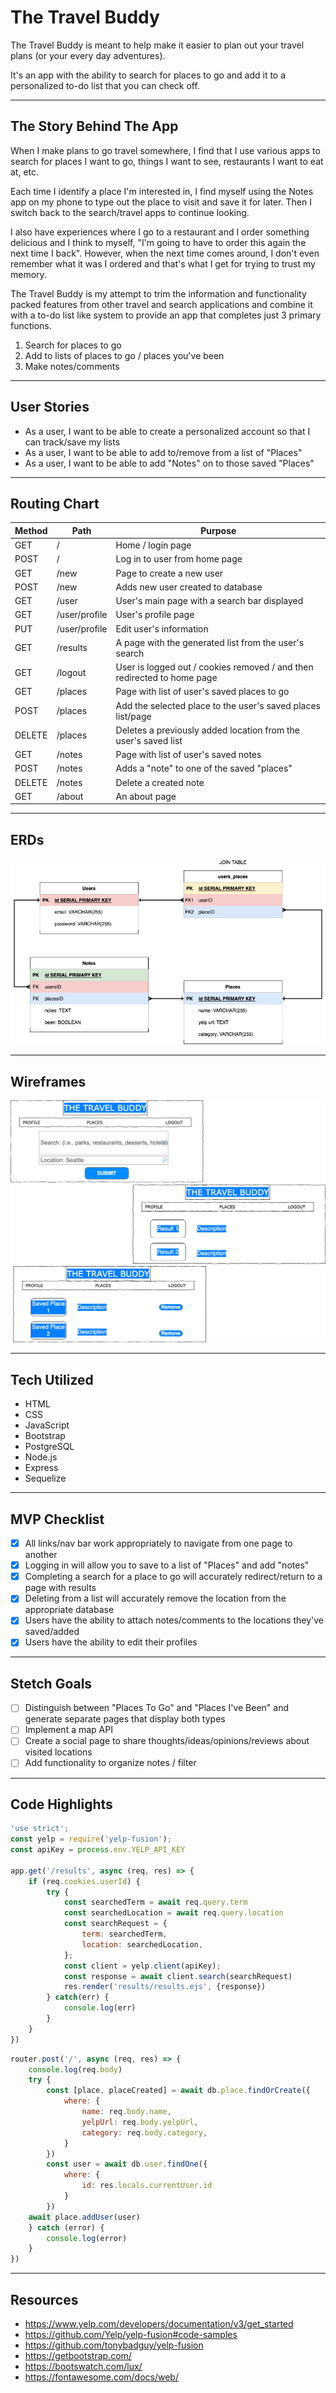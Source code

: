 # The Travel Buddy

The Travel Buddy is meant to help make it easier to plan out your travel plans (or your every day adventures).

It's an app with the ability to search for places to go and add it to a personalized to-do list that you can check off. 
___

## The Story Behind The App
When I make plans to go travel somewhere, I find that I use various apps to search for places I want to go, things I want to see, restaurants I want to eat at, etc.

Each time I identify a place I'm interested in, I find myself using the Notes app on my phone to type out the place to visit and save it for later. Then I switch back to the search/travel apps to continue looking.

I also have experiences where I go to a restaurant and I order something delicious and I think to myself, "I'm going to have to order this again the next time I back". However, when the next time comes around, I don't even remember what it was I ordered and that's what I get for trying to trust my memory.

The Travel Buddy is my attempt to trim the information and functionality packed features from other travel and search applications and combine it with a to-do list like system to provide an app that completes just 3 primary functions.
1. Search for places to go
2. Add to lists of places to go / places you've been
3. Make notes/comments
___

## User Stories
- As a user, I want to be able to create a personalized account so that I can track/save my lists
- As a user, I want to be able to add to/remove from a list of "Places"
- As a user, I want to be able to add "Notes" on to those saved "Places"
___

## Routing Chart
| Method | Path | Purpose |
| ------ | ---- | ------- |
| GET | / | Home / login page
| POST | / | Log in to user from home page
| GET | /new | Page to create a new user
| POST | /new | Adds new user created to database
| GET | /user | User's main page with a search bar displayed
| GET | /user/profile | User's profile page
| PUT | /user/profile | Edit user's information
| GET | /results | A page with the generated list from the user's search
| GET | /logout | User is logged out / cookies removed / and then redirected to home page
| GET | /places | Page with list of user's saved places to go
| POST | /places | Add the selected place to the user's saved places list/page
| DELETE | /places | Deletes a previously added location from the user's saved list
| GET | /notes | Page with list of user's saved notes
| POST | /notes | Adds a "note" to one of the saved "places"
| DELETE | /notes | Delete a created note
| GET | /about | An about page
___

## ERDs
![ERD image](The-Travel-Buddy.drawio.png)
___

## Wireframes
![wireframe image](/The-Travel-Buddy-Wireframe.drawio.png)
___
## Tech Utilized
- HTML
- CSS
- JavaScript
- Bootstrap
- PostgreSQL
- Node.js
- Express
- Sequelize
___

## MVP Checklist
- [X] All links/nav bar work appropriately to navigate from one page to another
- [X] Logging in will allow you to save to a list of "Places" and add "notes"
- [X] Completing a search for a place to go will accurately redirect/return to a page with results
- [X] Deleting from a list will accurately remove the location from the appropriate database
- [X] Users have the ability to attach notes/comments to the locations they've saved/added
- [X] Users have the ability to edit their profiles
___

## Stetch Goals
- [ ] Distinguish between "Places To Go" and "Places I've Been" and generate separate pages that display both types
- [ ] Implement a map API
- [ ] Create a social page to share thoughts/ideas/opinions/reviews about visited locations
- [ ] Add functionality to organize notes / filter
___

## Code Highlights
```javascript
'use strict';
const yelp = require('yelp-fusion');
const apiKey = process.env.YELP_API_KEY

app.get('/results', async (req, res) => {
    if (req.cookies.userId) {
        try {
            const searchedTerm = await req.query.term
            const searchedLocation = await req.query.location
            const searchRequest = {
                term: searchedTerm,
                location: searchedLocation,
            };    
            const client = yelp.client(apiKey);
            const response = await client.search(searchRequest)
            res.render('results/results.ejs', {response})
        } catch(err) {
            console.log(err)
        }
    }
})
```
```javascript
router.post('/', async (req, res) => {
    console.log(req.body)
    try {
        const [place, placeCreated] = await db.place.findOrCreate({
            where: {
                name: req.body.name,
                yelpUrl: req.body.yelpUrl,
                category: req.body.category,
            }
        })   
        const user = await db.user.findOne({
            where: {
                id: res.locals.currentUser.id
            }
        })
    await place.addUser(user)
    } catch (error) {
        console.log(error)
    }
})
```
___

## Resources
- https://www.yelp.com/developers/documentation/v3/get_started
- https://github.com/Yelp/yelp-fusion#code-samples
- https://github.com/tonybadguy/yelp-fusion
- https://getbootstrap.com/
- https://bootswatch.com/lux/
- https://fontawesome.com/docs/web/
